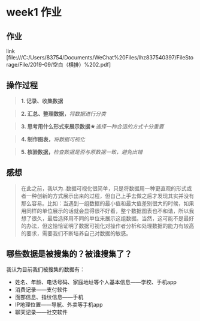 # week1 作业

## 作业
link [file:///C:/Users/83754/Documents/WeChat%20Files/lhz837540397/FileStorage/File/2019-09/空白（横排）%202.pdf]

## 操作过程
> __1. 记录、收集数据__

> __2. 汇总、整理数据，__*将数据进行分类*

> __3. 思考用什么形式来展示数据★__*选择一种合适的方式十分重要*

> __4. 制作图表，__*将数据可视化*

> __5. 核验数据，__*检查数据是否与原数据一致，避免出错*

## 感想
> 在此之前，我以为..数据可视化很简单，只是将数据用一种更直观的形式或者一种创新的方式展示出来的过程，但自己上手去做之后才发现其实并没有那么容易。比如：当遇到一组数据的最小值和最大值差别很大的时候，如果用同样的单位展示的话就会显得很不好看，整个数据图表也不和谐，所以我想了很久，最后选择用不同的单位来展示这组数据。当然，这可能不是最好的办法，但这恰恰证明了数据可视化对操作者分析和处理数据的能力有较高的要求，需要我们不断培养自己对数据的敏感。

## 哪些数据是被搜集的？被谁搜集了？
我认为目前我们被搜集的数据有：
* 姓名、年龄、电话号码、家庭地址等个人基本信息——学校、手机app
* 消费记录——支付软件
* 面部信息、指纹信息——手机
* IP地理位置——导航、外卖等手机app
* 聊天记录——社交软件
